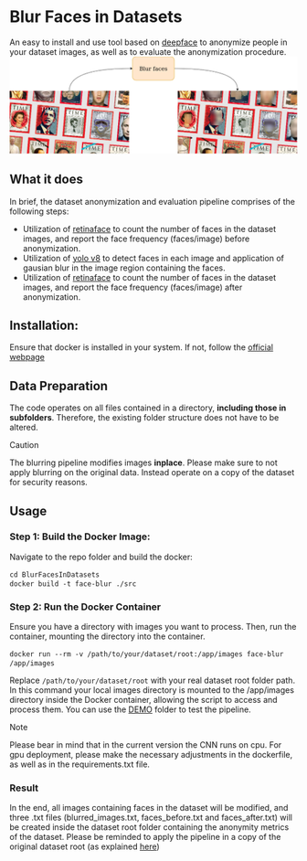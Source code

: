 # Blur Faces in Datasets
An easy to install and use tool based on [deepface](https://github.com/serengil/deepface) to anonymize people in your dataset images, as well as to evaluate the anonymization procedure.
<kbd>
![Example of applying the blurring pipeline in a collection of Times Person of the Year magazines.](/example_imgs/BlurFaces.png)
</kbd>
## What it does
In brief, the dataset anonymization and evaluation pipeline comprises of the following steps:
- Utilization of [retinaface](https://github.com/serengil/retinaface) to count the number of faces in the dataset images, and report the face frequency (faces/image) before anonymization.
- Utilization of [yolo v8](https://github.com/ultralytics/ultralytics) to detect faces in each image and application of gausian blur in the image region containing the faces.
- Utilization of [retinaface](https://github.com/serengil/retinaface) to count the number of faces in the dataset images, and report the face frequency (faces/image) after anonymization.
## Installation:
Ensure that docker is installed in your system. If not, follow the [official webpage](https://docs.docker.com/engine/install/)

## Data Preparation
The code operates on all files contained in a directory, **including those in subfolders**. Therefore, the existing folder structure does not have to be altered.
>[!CAUTION]
>The blurring pipeline modifies images **inplace**. Please make sure to not apply blurring on the original data. Instead operate on a copy of the dataset for security reasons.

## Usage
### Step 1: Build the Docker Image:
Navigate to the repo folder and build the docker:
```
cd BlurFacesInDatasets
docker build -t face-blur ./src
```
### Step 2: Run the Docker Container
Ensure you have a directory with images you want to process. Then, run the container, mounting the directory into the container.
```
docker run --rm -v /path/to/your/dataset/root:/app/images face-blur /app/images
```
Replace `/path/to/your/dataset/root` with your real dataset root folder path.
In this command your local images directory is mounted to the /app/images directory inside the Docker container, allowing the script to access and process them.
You can use the [DEMO](DEMO/) folder to test the pipeline.

>[!Note]
>Please bear in mind that in the current version the CNN runs on cpu. For gpu deployment, please make the necessary adjustments in the dockerfile, as well as in the requirements.txt file. 

### Result
In the end, all images containing faces in the dataset will be modified, and three .txt files (blurred_images.txt, faces_before.txt and faces_after.txt) will be created inside the dataset root folder containing the anonymity metrics of the dataset. Please be reminded to apply the pipeline in a copy of the original dataset root (as explained [here](#data-preparation))


